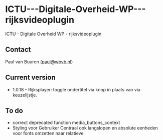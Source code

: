 # ICTU---Digitale-Overheid-WP---rijksvideoplugin
ICTU - Digitale Overheid WP - rijksvideoplugin

## Contact
Paul van Buuren (paul@wbvb.nl)

## Current version
* 1.0.18 - Rijksplayer: toggle ondertitel via knop in plaats van via keuzelijstje.

## To do
* correct deprecated function media_buttons_context
* Styling voor Gebruiker Centraal ook langslopen en absolute eenheden voor fonts omzetten naar relatieve
